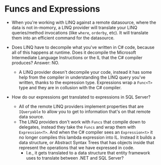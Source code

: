 # Funcs and Expressions

* When you're working with LINQ against a remote datasource, where the data is not in-momory, a LINQ provider will translate your LINQ queries/method invocations (like `where`, `orderby`, etc). It will translate them into an efficient command for the datasource. 
* Does LINQ have to decompile what you've written in C# code, because all of this happens at runtime. Does it decompile the Microsoft Intermediate Language Instructions or the IL that the C# compiler produces? Answer: NO. 
    * A LINQ provider doesn't decompile your code, instead it has some help from the compiler in understanding the LINQ query you've written, thanks to the expression type. Expressions wrap a `Func<T>` type and they are in collusion with the C# compiler.

* How do our expressions get translated to expressions in SQL Server?
    * All of the remote LINQ providers implement properties that are `IQueryable` to allow you to get to information that's on that remote data source.
    * The LINQ providers don't work with `Funcs` that compile down to delegates, instead they take the `Funcs` and wrap them with `Expression<T>`. And when the C# compiler sees an `Expression<t>` it no longer compiles this lambda expression into IL. Instead it builds a data structure, or Abstract Syntax Trees that has objects inside that represent the operations that we have expressed in code.
        * I.e., it gets translated to a data structure that entity framework uses to translate between .NET and SQL Server?